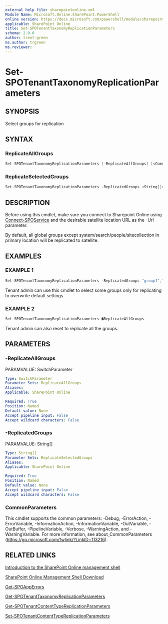```yaml
---
external help file: sharepointonline.xml
Module Name: Microsoft.Online.SharePoint.PowerShell
online version: https://docs.microsoft.com/powershell/module/sharepoint-online/set-spotenanttaxonomyreplicationparameters
applicable: SharePoint Online
title: Set-SPOTenantTaxonomyReplicationParameters
schema: 2.0.0
author: trent-green
ms.author: trgreen
ms.reviewer:
---
```


# Set-SPOTenantTaxonomyReplicationParameters

## SYNOPSIS
Select groups for replication


## SYNTAX

### ReplicateAllGroups
```powershell
Set-SPOTenantTaxonomyReplicationParameters [-ReplicateAllGroups] [<CommonParameters>]
```

### ReplicateSelectedGroups
```powershell
Set-SPOTenantTaxonomyReplicationParameters -ReplicatedGroups <String[]> [<CommonParameters>]
```

## DESCRIPTION
Before using this cmdlet, make sure you connect to Sharepoint Online using [Connect-SPOService](Connect-SPOService.md) and the desirable satellite location URL as the -Url parameter.

By default, all global groups except system/search/people/sitecollection in primary location will be replicated to
satellite.


## EXAMPLES

### EXAMPLE 1
```powershell
Set-SPOTenantTaxonomyReplicationParameters -ReplicatedGroups "group1","group2"
```
Tenant admin can use this cmdlet to select some groups only for replicating to overwrite default settings.

### EXAMPLE 2
```powershell
Set-SPOTenantTaxonomyReplicationParameters �ReplicateAllGroups
```
Tenant admin can also reset to replicate all the groups.



## PARAMETERS

### -ReplicateAllGroups
PARAMVALUE: SwitchParameter


```yaml
Type: SwitchParameter
Parameter Sets: ReplicateAllGroups
Aliases:
Applicable: SharePoint Online

Required: True
Position: Named
Default value: None
Accept pipeline input: False
Accept wildcard characters: False
```

### -ReplicatedGroups
PARAMVALUE: String[]


```yaml
Type: String[]
Parameter Sets: ReplicateSelectedGroups
Aliases:
Applicable: SharePoint Online

Required: True
Position: Named
Default value: None
Accept pipeline input: False
Accept wildcard characters: False
```

### CommonParameters
This cmdlet supports the common parameters: -Debug, -ErrorAction, -ErrorVariable, -InformationAction, -InformationVariable, -OutVariable, -OutBuffer, -PipelineVariable, -Verbose, -WarningAction, and -WarningVariable. For more information, see about_CommonParameters (https://go.microsoft.com/fwlink/?LinkID=113216).


## RELATED LINKS

[Introduction to the SharePoint Online management shell](https://support.office.com/en-us/article/introduction-to-the-sharepoint-online-management-shell-c16941c3-19b4-4710-8056-34c034493429)

[SharePoint Online Management Shell Download](https://www.microsoft.com/en-US/download/details.aspx?id=35588)

[Get-SPOAppErrors](Get-SPOAppErrors.md)

[Get-SPOTenantTaxonomyReplicationParameters](Get-SPOTenantTaxonomyReplicationParameters.md)

[Get-SPOTenantContentTypeReplicationParameters](Get-SPOTenantContentTypeReplicationParameters.md)

[Set-SPOTenantContentTypeReplicationParameters](Set-SPOTenantContentTypeReplicationParameters.md)
